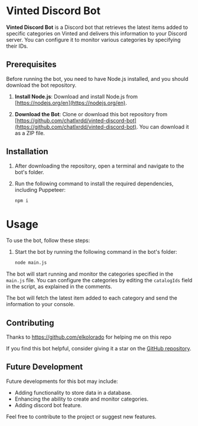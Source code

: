 # Vinted Discord Bot

**Vinted Discord Bot** is a Discord bot that retrieves the latest items added to specific categories on Vinted and delivers this information to your Discord server. You can configure it to monitor various categories by specifying their IDs.

## Prerequisites

Before running the bot, you need to have Node.js installed, and you should download the bot repository.

1. **Install Node.js**: Download and install Node.js from [https://nodejs.org/en](https://nodejs.org/en).

2. **Download the Bot**: Clone or download this bot repository from [https://github.com/chatlxrdd/vinted-discord-bot](https://github.com/chatlxrdd/vinted-discord-bot). You can download it as a ZIP file.

## Installation

1. After downloading the repository, open a terminal and navigate to the bot's folder.

2. Run the following command to install the required dependencies, including Puppeteer:

   ```bash
   npm i
# Usage

To use the bot, follow these steps:

1. Start the bot by running the following command in the bot's folder:

   ```bash
   node main.js

The bot will start running and monitor the categories specified in the `main.js` file. You can configure the categories by editing the `catalogIds` field in the script, as explained in the comments.

The bot will fetch the latest item added to each category and send the information to your console.

## Contributing

Thanks to https://github.com/elkolorado for helping me on this repo

If you find this bot helpful, consider giving it a star on the [GitHub repository](https://github.com/chatlxrdd/vinted-discord-bot).

## Future Development

Future developments for this bot may include:

- Adding functionality to store data in a database.
- Enhancing the ability to create and monitor categories.
- Adding discord bot feature.

Feel free to contribute to the project or suggest new features.
